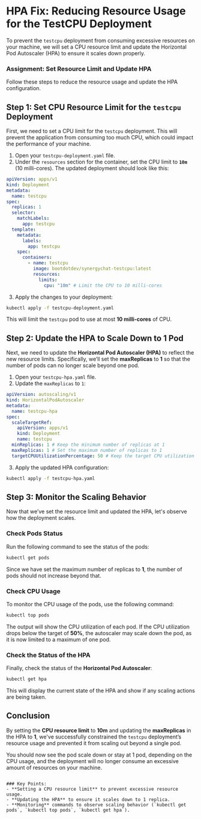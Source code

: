 # HPA Fix: Reducing Resource Usage for the TestCPU Deployment

To prevent the `testcpu` deployment from consuming excessive resources on your machine, we will set a CPU resource limit and update the Horizontal Pod Autoscaler (HPA) to ensure it scales down properly.

### Assignment: Set Resource Limit and Update HPA

Follow these steps to reduce the resource usage and update the HPA configuration.

## Step 1: Set CPU Resource Limit for the `testcpu` Deployment

First, we need to set a CPU limit for the `testcpu` deployment. This will prevent the application from consuming too much CPU, which could impact the performance of your machine.

1. Open your `testcpu-deployment.yaml` file.
2. Under the `resources` section for the container, set the CPU limit to **`10m`** (10 milli-cores). The updated deployment should look like this:

```yaml
apiVersion: apps/v1
kind: Deployment
metadata:
  name: testcpu
spec:
  replicas: 1
  selector:
    matchLabels:
      app: testcpu
  template:
    metadata:
      labels:
        app: testcpu
    spec:
      containers:
        - name: testcpu
          image: bootdotdev/synergychat-testcpu:latest
          resources:
            limits:
              cpu: "10m" # Limit the CPU to 10 milli-cores
```

3. Apply the changes to your deployment:

```bash
kubectl apply -f testcpu-deployment.yaml
```

This will limit the `testcpu` pod to use at most **10 milli-cores** of CPU.

## Step 2: Update the HPA to Scale Down to 1 Pod

Next, we need to update the **Horizontal Pod Autoscaler (HPA)** to reflect the new resource limits. Specifically, we’ll set the **maxReplicas** to **1** so that the number of pods can no longer scale beyond one pod.

1. Open your `testcpu-hpa.yaml` file.
2. Update the `maxReplicas` to `1`:

```yaml
apiVersion: autoscaling/v1
kind: HorizontalPodAutoscaler
metadata:
  name: testcpu-hpa
spec:
  scaleTargetRef:
    apiVersion: apps/v1
    kind: Deployment
    name: testcpu
  minReplicas: 1 # Keep the minimum number of replicas at 1
  maxReplicas: 1 # Set the maximum number of replicas to 1
  targetCPUUtilizationPercentage: 50 # Keep the target CPU utilization at 50%
```

3. Apply the updated HPA configuration:

```bash
kubectl apply -f testcpu-hpa.yaml
```

## Step 3: Monitor the Scaling Behavior

Now that we’ve set the resource limit and updated the HPA, let's observe how the deployment scales.

### Check Pods Status

Run the following command to see the status of the pods:

```bash
kubectl get pods
```

Since we have set the maximum number of replicas to **1**, the number of pods should not increase beyond that.

### Check CPU Usage

To monitor the CPU usage of the pods, use the following command:

```bash
kubectl top pods
```

The output will show the CPU utilization of each pod. If the CPU utilization drops below the target of **50%**, the autoscaler may scale down the pod, as it is now limited to a maximum of one pod.

### Check the Status of the HPA

Finally, check the status of the **Horizontal Pod Autoscaler**:

```bash
kubectl get hpa
```

This will display the current state of the HPA and show if any scaling actions are being taken.

## Conclusion

By setting the **CPU resource limit** to **10m** and updating the **maxReplicas** in the HPA to **1**, we've successfully constrained the `testcpu` deployment’s resource usage and prevented it from scaling out beyond a single pod.

You should now see the pod scale down or stay at 1 pod, depending on the CPU usage, and the deployment will no longer consume an excessive amount of resources on your machine.

```

### Key Points:
- **Setting a CPU resource limit** to prevent excessive resource usage.
- **Updating the HPA** to ensure it scales down to 1 replica.
- **Monitoring** commands to observe scaling behavior (`kubectl get pods`, `kubectl top pods`, `kubectl get hpa`).
```
